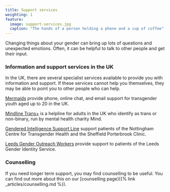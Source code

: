 ```yaml
---
title: Support services
weighting: 1
feature:
  image: support-services.jpg
  caption: "The hands of a person holding a phone and a cup of coffee"
---
```


Changing things about your gender can bring up lots of questions and unexpected emotions. Often, it can be helpful to talk to other people and get their input.

### Information and support services in the UK

In the UK, there are several specialist services available to provide you with information and support. If these services cannot help you themselves, they may be able to point you to other people who can help.

[Mermaids](https://mermaidsuk.org.uk/contact-us/) provide phone, online chat, and email support for transgender youth aged up to 20 in the UK.

[Mindline Trans+](http://bristolmind.org.uk/help-and-counselling/mindline-transplus/) is a helpline for adults in the UK who identify as trans or non-binary, run by mental health charity Mind.

[Gendered Intelligence Support Line](http://genderedintelligence.co.uk/projects/supportline) support patients of the Nottingham Centre for Transgender Health and the Sheffield Porterbrook Clinic.

[Leeds Gender Outreach Workers](https://www.mesmac.co.uk/our-services/leeds/trans-non-binary-gender-outreach-workers) provide support to patients of the Leeds Gender Identity Service.

### Counselling 

If you need longer term support, you may find counselling to be useful. You can find out more about this on our [counselling page]({% link _articles/counselling.md %}).

